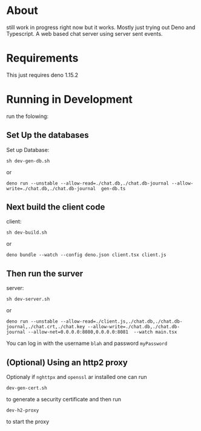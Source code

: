 # About 
still work in progress right now but it works. Mostly just trying out Deno and Typescript.
A web based chat server using server sent events. 

# Requirements
This just requires deno 1.15.2 

# Running in Development

run the folowing: 

## Set Up the databases

Set up Database:

`sh dev-gen-db.sh`

or 

`deno run --unstable --allow-read=./chat.db,./chat.db-journal --allow-write=./chat.db,./chat.db-journal  gen-db.ts`

## Next build the client code

client:

`sh dev-build.sh`

or

`deno bundle --watch --config deno.json client.tsx client.js`

## Then run the surver

server:

`sh dev-server.sh`

or 

`deno run --unstable --allow-read=./client.js,./chat.db,./chat.db-journal,./chat.crt,./chat.key --allow-write=./chat.db,./chat.db-journal --allow-net=0.0.0.0:8080,0.0.0.0:8081  --watch main.tsx`

You can log in with the username `blah` and password `myPassword`

## (Optional) Using an http2 proxy
Optionaly if `nghttpx` and `openssl` ar installed one can run 

`dev-gen-cert.sh` 

to generate a security certificate and then run 

`dev-h2-proxy`

to start the proxy

